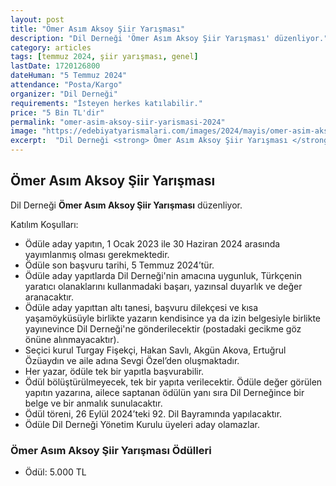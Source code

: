 ```yaml
---
layout: post
title: "Ömer Asım Aksoy Şiir Yarışması"
description: "Dil Derneği 'Ömer Asım Aksoy Şiir Yarışması' düzenliyor."
category: articles
tags: [temmuz 2024, şiir yarışması, genel]
lastDate: 1720126800
dateHuman: "5 Temmuz 2024"
attendance: "Posta/Kargo"
organizer: "Dil Derneği"
requirements: "İsteyen herkes katılabilir."
price: "5 Bin TL'dir"
permalink: "omer-asim-aksoy-siir-yarismasi-2024"
image: "https://edebiyatyarismalari.com/images/2024/mayis/omer-asim-aksoy-siir-yarismasi-2024.jpg"
excerpt:  "Dil Derneği <strong> Ömer Asım Aksoy Şiir Yarışması </strong> düzenliyor."
---
```


## Ömer Asım Aksoy Şiir Yarışması
Dil Derneği **Ömer Asım Aksoy Şiir Yarışması** düzenliyor.  

Katılım Koşulları:
- Ödüle aday yapıtın, 1 Ocak 2023 ile 30 Haziran 2024 arasında yayımlanmış olması gerekmektedir.
- Ödüle son başvuru tarihi, 5 Temmuz 2024’tür.
- Ödüle aday yapıtlarda Dil Derneği'nin amacına uygunluk, Türkçenin yaratıcı olanaklarını kullanmadaki başarı, yazınsal duyarlık ve değer aranacaktır.
- Ödüle aday yapıttan altı tanesi, başvuru dilekçesi ve kısa yaşamöyküsüyle birlikte yazarın kendisince ya da izin belgesiyle birlikte yayınevince Dil Derneği'ne gönderilecektir (postadaki gecikme göz önüne alınmayacaktır).
- Seçici kurul Turgay Fişekçi, Hakan Savlı, Akgün Akova, Ertuğrul Özüaydın ve aile adına Sevgi Özel’den oluşmaktadır.
- Her yazar, ödüle tek bir yapıtla başvurabilir.
- Ödül bölüştürülmeyecek, tek bir yapıta verilecektir. Ödüle değer görülen yapıtın yazarına, ailece saptanan ödülün yanı sıra Dil Derneğince bir belge ve bir anmalık sunulacaktır.
- Ödül töreni, 26 Eylül 2024’teki 92. Dil Bayramında yapılacaktır.
- Ödüle Dil Derneği Yönetim Kurulu üyeleri aday olamazlar.


### Ömer Asım Aksoy Şiir Yarışması Ödülleri
- Ödül: 5.000 TL